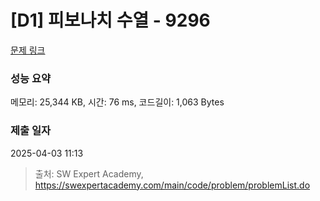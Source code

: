# [D1] 피보나치 수열 - 9296 

[문제 링크](https://swexpertacademy.com/main/code/problem/problemDetail.do?contestProbId=AW9lUl3aeCwDFAUY) 

### 성능 요약

메모리: 25,344 KB, 시간: 76 ms, 코드길이: 1,063 Bytes

### 제출 일자

2025-04-03 11:13



> 출처: SW Expert Academy, https://swexpertacademy.com/main/code/problem/problemList.do